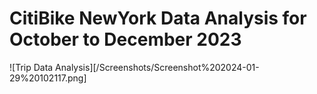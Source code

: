# CitiBike NewYork Data Analysis for October to December 2023

![Trip Data Analysis][/Screenshots/Screenshot%202024-01-29%20102117.png]

